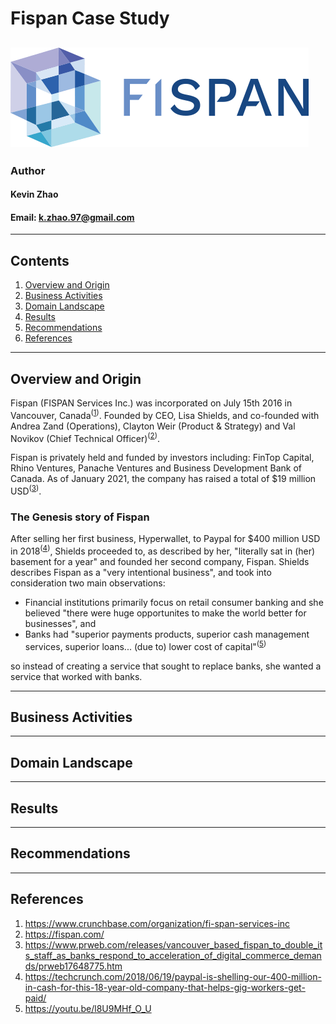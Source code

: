 # Fispan Case Study

![Business Banking Reimagined](/images/fispanlogo.png)
---
### Author
#### Kevin Zhao
#### Email: k.zhao.97@gmail.com
---
## Contents
1. [Overview and Origin](#Overview-and-Origin)
2. [Business Activities](#Business-Activities)
3. [Domain Landscape](#Domain-Landscape)
4. [Results](#Results)
5. [Recommendations](#Recommendations)
6. [References](#References)
---
## Overview and Origin

Fispan (FISPAN Services Inc.) was incorporated on July 15th 2016 in Vancouver, Canada<sup>([1])</sup>. Founded by CEO, Lisa Shields, and co-founded with Andrea Zand (Operations), Clayton Weir (Product & Strategy) and Val Novikov (Chief Technical Officer)<sup>([2])</sup>.

Fispan is privately held and funded by investors including: FinTop Capital, Rhino Ventures, Panache Ventures and Business Development Bank of Canada. As of January 2021, the company has raised a total of $19 million USD<sup>([3])</sup>.

### The Genesis story of Fispan

After selling her first business, Hyperwallet, to Paypal for $400 million USD in 2018<sup>([4])</sup>, Shields proceeded to, as described by her, "literally sat in (her) basement for a year" and founded her second company, Fispan. Shields describes Fispan as a "very intentional business", and took into consideration two main observations:
- Financial institutions primarily focus on retail consumer banking and she believed "there were huge opportunites to make the world better for businesses", and
- Banks had "superior payments products, superior cash management services, superior loans... (due to) lower cost of capital"<sup>([5])</sup>

so instead of creating a service that sought to replace banks, she wanted a service that worked with banks.

---
## Business Activities
---
## Domain Landscape
---
## Results
---
## Recommendations
---
## References
1. https://www.crunchbase.com/organization/fi-span-services-inc
2. https://fispan.com/
3. https://www.prweb.com/releases/vancouver_based_fispan_to_double_its_staff_as_banks_respond_to_acceleration_of_digital_commerce_demands/prweb17648775.htm
4. https://techcrunch.com/2018/06/19/paypal-is-shelling-our-400-million-in-cash-for-this-18-year-old-company-that-helps-gig-workers-get-paid/
5. https://youtu.be/l8U9MHf_O_U


[1]: <https://www.crunchbase.com/organization/fi-span-services-inc>
[2]: <https://fispan.com/>
[3]: <https://www.prweb.com/releases/vancouver_based_fispan_to_double_its_staff_as_banks_respond_to_acceleration_of_digital_commerce_demands/prweb17648775.htm>
[4]: <https://techcrunch.com/2018/06/19/paypal-is-shelling-our-400-million-in-cash-for-this-18-year-old-company-that-helps-gig-workers-get-paid/>
[5]: <https://youtu.be/l8U9MHf_O_U>